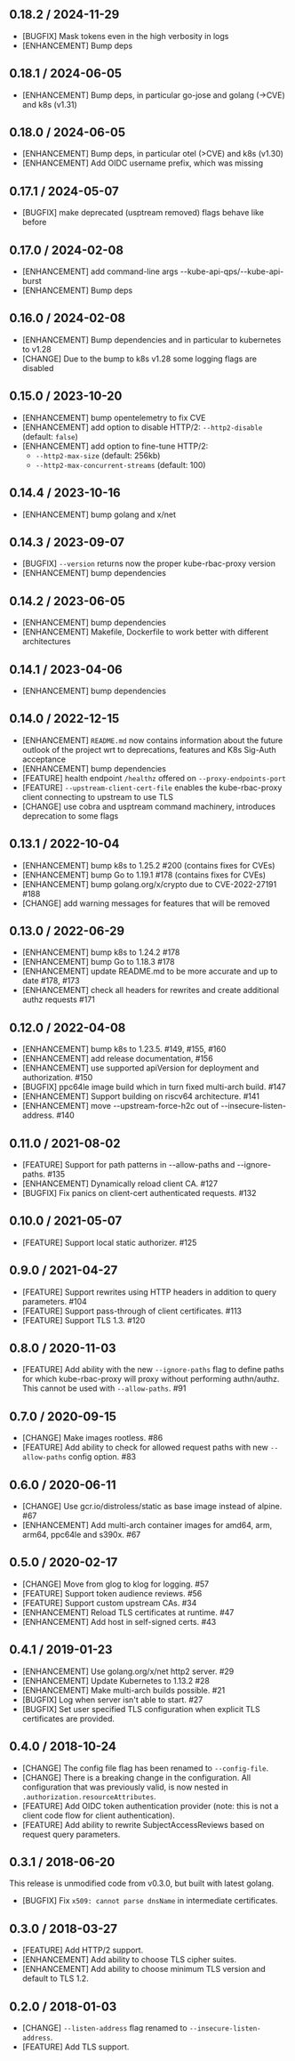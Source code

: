 ## 0.18.2 / 2024-11-29

- [BUGFIX] Mask tokens even in the high verbosity in logs
- [ENHANCEMENT] Bump deps

## 0.18.1 / 2024-06-05

- [ENHANCEMENT] Bump deps, in particular go-jose and golang (->CVE) and k8s (v1.31)

## 0.18.0 / 2024-06-05

- [ENHANCEMENT] Bump deps, in particular otel (>CVE) and k8s (v1.30)
- [ENHANCEMENT] Add OIDC username prefix, which was missing

## 0.17.1 / 2024-05-07

- [BUGFIX] make deprecated (usptream removed) flags behave like before

## 0.17.0 / 2024-02-08

- [ENHANCEMENT] add command-line args --kube-api-qps/--kube-api-burst
- [ENHANCEMENT] Bump deps

## 0.16.0 / 2024-02-08

- [ENHANCEMENT] Bump dependencies and in particular to kubernetes to v1.28
- [CHANGE] Due to the bump to k8s v1.28 some logging flags are disabled

## 0.15.0 / 2023-10-20

- [ENHANCEMENT] bump opentelemetry to fix CVE
- [ENHANCEMENT] add option to disable HTTP/2: `--http2-disable` (default: `false`)
- [ENHANCEMENT] add option to fine-tune HTTP/2:
    - `--http2-max-size` (default: 256kb)
    - `--http2-max-concurrent-streams` (default: 100)

## 0.14.4 / 2023-10-16

- [ENHANCEMENT] bump golang and x/net

## 0.14.3 / 2023-09-07

- [BUGFIX] `--version` returns now the proper kube-rbac-proxy version
- [ENHANCEMENT] bump dependencies

## 0.14.2 / 2023-06-05

- [ENHANCEMENT] bump dependencies
- [ENHANCEMENT] Makefile, Dockerfile to work better with different architectures

## 0.14.1 / 2023-04-06

- [ENHANCEMENT] bump dependencies

## 0.14.0 / 2022-12-15

* [ENHANCEMENT] `README.md` now contains information about the future outlook of the project wrt to deprecations, features and K8s Sig-Auth acceptance
* [ENHANCEMENT] bump dependencies
* [FEATURE] health endpoint `/healthz` offered on `--proxy-endpoints-port`
* [FEATURE] `--upstream-client-cert-file` enables the kube-rbac-proxy client connecting to upstream to use TLS
* [CHANGE] use cobra and usptream command machinery, introduces deprecation to some flags

## 0.13.1 / 2022-10-04

* [ENHANCEMENT] bump k8s to 1.25.2 #200 (contains fixes for CVEs)
* [ENHANCEMENT] bump Go to 1.19.1 #178 (contains fixes for CVEs)
* [ENHANCEMENT] bump golang.org/x/crypto due to CVE-2022-27191 #188
* [CHANGE] add warning messages for features that will be removed

## 0.13.0 / 2022-06-29

* [ENHANCEMENT] bump k8s to 1.24.2 #178
* [ENHANCEMENT] bump Go to 1.18.3 #178
* [ENHANCEMENT] update README.md to be more accurate and up to date #178, #173
* [ENHANCEMENT] check all headers for rewrites and create additional authz requests #171

## 0.12.0 / 2022-04-08

* [ENHANCEMENT] bump k8s to 1.23.5. #149, #155, #160
* [ENHANCEMENT] add release documentation, #156
* [ENHANCEMENT] use supported apiVersion for deployment and authorization. #150
* [BUGFIX] ppc64le image build which in turn fixed multi-arch build. #147
* [ENHANCEMENT] Support building on riscv64 architecture. #141
* [ENHANCEMENT] move --upstream-force-h2c out of --insecure-listen-address. #140

## 0.11.0 / 2021-08-02

* [FEATURE] Support for path patterns in --allow-paths and --ignore-paths. #135
* [ENHANCEMENT] Dynamically reload client CA. #127
* [BUGFIX] Fix panics on client-cert authenticated requests. #132

## 0.10.0 / 2021-05-07

* [FEATURE] Support local static authorizer. #125

## 0.9.0 / 2021-04-27

* [FEATURE] Support rewrites using HTTP headers in addition to query parameters. #104
* [FEATURE] Support pass-through of client certificates. #113
* [FEATURE] Support TLS 1.3. #120

## 0.8.0 / 2020-11-03

* [FEATURE] Add ability with the new `--ignore-paths` flag to define paths for which kube-rbac-proxy will proxy without performing authn/authz. This cannot be used with `--allow-paths`. #91

## 0.7.0 / 2020-09-15

* [CHANGE] Make images rootless. #86
* [FEATURE] Add ability to check for allowed request paths with new `--allow-paths` config option. #83

## 0.6.0 / 2020-06-11

* [CHANGE] Use gcr.io/distroless/static as base image instead of alpine. #67
* [ENHANCEMENT] Add multi-arch container images for amd64, arm, arm64, ppc64le and s390x. #67

## 0.5.0 / 2020-02-17

* [CHANGE] Move from glog to klog for logging. #57
* [FEATURE] Support token audience reviews. #56
* [FEATURE] Support custom upstream CAs. #34
* [ENHANCEMENT] Reload TLS certificates at runtime. #47
* [ENHANCEMENT] Add host in self-signed certs. #43

## 0.4.1 / 2019-01-23

* [ENHANCEMENT] Use golang.org/x/net http2 server. #29
* [ENHANCEMENT] Update Kubernetes to 1.13.2 #28
* [ENHANCEMENT] Make multi-arch builds possible. #21
* [BUGFIX] Log when server isn't able to start. #27
* [BUGFIX] Set user specified TLS configuration when explicit TLS certificates are provided.

## 0.4.0 / 2018-10-24

* [CHANGE] The config file flag has been renamed to `--config-file`.
* [CHANGE] There is a breaking change in the configuration. All configuration that was previously valid, is now nested in `.authorization.resourceAttributes`.
* [FEATURE] Add OIDC token authentication provider (note: this is not a client code flow for client authentication).
* [FEATURE] Add ability to rewrite SubjectAccessReviews based on request query parameters.

## 0.3.1 / 2018-06-20

This release is unmodified code from v0.3.0, but built with latest golang.

* [BUGFIX] Fix `x509: cannot parse dnsName` in intermediate certificates.

## 0.3.0 / 2018-03-27

* [FEATURE] Add HTTP/2 support.
* [ENHANCEMENT] Add ability to choose TLS cipher suites.
* [ENHANCEMENT] Add ability to choose minimum TLS version and default to TLS 1.2.

## 0.2.0 / 2018-01-03

* [CHANGE] `--listen-address` flag renamed to `--insecure-listen-address`.
* [FEATURE] Add TLS support.
